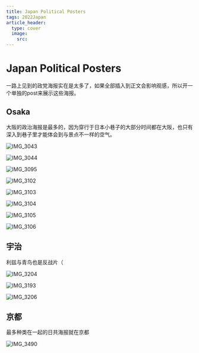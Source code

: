 ```yaml
---
title: Japan Political Posters
tags: 2022Japan
article_header:
  type: cover
  image:
    src:
---
```


# Japan Political Posters

一路上见到的政党海报实在是太多了，如果全部插入到正文会影响观感，所以开一个单独的post来展示这些海报。

<!--more-->

## Osaka

大阪的政治海报是最多的，因为穿行于日本小巷子的大部分时间都在大阪，也只有深入到巷子里才能体会到与景点不一样的空气。

![IMG_3043](./../media/2022-12-9-Japan-Political-Posters/IMG_3043.JPEG)

![IMG_3044](./../media/2022-12-9-Japan-Political-Posters/IMG_3044.JPEG)

![IMG_3095](./../media/2022-12-9-Japan-Political-Posters/IMG_3095.JPEG)

![IMG_3102](./../media/2022-12-9-Japan-Political-Posters/IMG_3102.JPEG)

![IMG_3103](./../media/2022-12-9-Japan-Political-Posters/IMG_3103.JPEG)

![IMG_3104](./../media/2022-12-9-Japan-Political-Posters/IMG_3104.JPEG)

![IMG_3105](./../media/2022-12-9-Japan-Political-Posters/IMG_3105.JPEG)

![IMG_3106](./../media/2022-12-9-Japan-Political-Posters/IMG_3106.JPEG)

## 宇治

利兹与青鸟也是反战片（

![IMG_3204](./../media/2022-12-9-Japan-Political-Posters/IMG_3204.JPEG)

![IMG_3193](./../media/2022-12-9-Japan-Political-Posters/IMG_3193.JPEG)

![IMG_3206](./../media/2022-12-9-Japan-Political-Posters/IMG_3206.JPEG)

## 京都

最多种类在一起的日共海报就在京都

![IMG_3490](./../media/2022-12-9-Japan-Political-Posters/IMG_3490.JPEG)